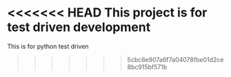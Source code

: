 <<<<<<< HEAD
This project is for test driven development
=======
This is for python test driven
>>>>>>> 5cbc8e907a6f7a04078fbe01d2ce8bc915bf571b
